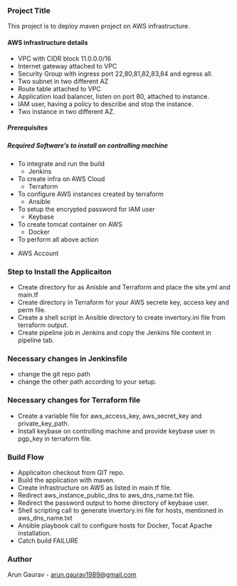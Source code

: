 ### Project Title
This project is to deploy maven project on AWS infrastructure.

#### AWS infrastructure details 
* VPC with CIDR block 11.0.0.0/16 
* Internet gateway attached to VPC
* Security Group with ingress port 22,80,81,82,83,84 and egress all.
* Two subnet in two different AZ
* Route table attached to VPC
* Application load balancer, listen on port 80, attached to instance.
* IAM user, having a policy to describe and stop the instance.
* Two instance in two different AZ.

##### Prerequisites

##### Required Software’s to install on controlling machine

* To integrate and run the build 
  - Jenkins 
* To create infra on AWS Cloud 
  - Terraform 
* To configure AWS instances created by terraform 
  - Ansible 
* To setup the encrypted password for IAM user 
  - Keybase 
* To create tomcat container on AWS  
  - Docker
* To perform all above action 
- AWS Account

### Step to Install the Applicaiton 
* Create directory for as Anisble and Terraform and place the site.yml and main.tf
* Create directory in Terraform for your AWS secrete key, access key and perm file.
* Create a shell script in Ansible directory to create invertory.ini file from terraform output.
* Create pipeline job in Jenkins and copy the Jenkins file content in pipeline tab.

### Necessary changes in Jenkinsfile
* change the git repo path
* change the other path according to your setup. 

### Necessary changes for Terraform file
* Create a variable file for aws_access_key, aws_secret_key and private_key_path.
* Install keybase on controlling machine and provide keybase user in pgp_key in terraform file.

### Build Flow
* Applicaiton checkout from GIT repo.
* Build the application with maven.
* Create infrastructure on AWS as listed in main.tf file.
* Redirect aws_instance_public_dns to aws_dns_name.txt file.
* Redirect the password output to home directory of keybase user.
* Shell scripting call to generate invertory.ini file for hosts, mentioned in aws_dns_name.txt
* Ansible playbook call to configure hosts for Docker, Tocat Apache installation.
* Catch build FAILURE

### Author
Arun Gaurav - arun.gaurav1989@gmail.com
